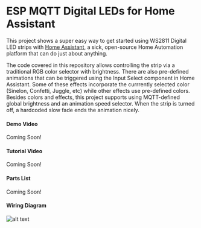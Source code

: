# ESP MQTT Digital LEDs for Home Assistant

This project shows a super easy way to get started using WS2811 Digital LED strips with [Home Assistant](https://home-assistant.io/), a sick, open-source Home Automation platform that can do just about anything. 

The code covered in this repository allows controlling the strip via a traditional RGB color selector with brightness. There are also pre-defined animations that can be triggered using the Input Select component in Home Assistant. Some of these effects incorporate the currrently selected color (Sinelon, Confetti, Juggle, etc) while other effects use pre-defined colors. Besides colors and effects, this project supports using MQTT-defined global brightness and an animation speed selector. When the strip is turned off, a hardcoded slow fade ends the animation nicely.  


#### Demo Video
Coming Soon!

#### Tutorial Video
Coming Soon!

#### Parts List
Coming Soon!

#### Wiring Diagram
![alt text](https://github.com/bruhautomation/ESP-MQTT-Digital-LEDs/blob/master/ESP%20MQTT%20Digital%20LEDs%20Wiring%20Diagram.png?raw=true "Wiring Diagram")
